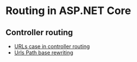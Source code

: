 # Routing in ASP.NET Core

## Controller routing

- [URLs case in controller routing](./routing_controller_urls_case.md)
- [Urls Path base rewriting](./routing_urls_rewruting.md)

